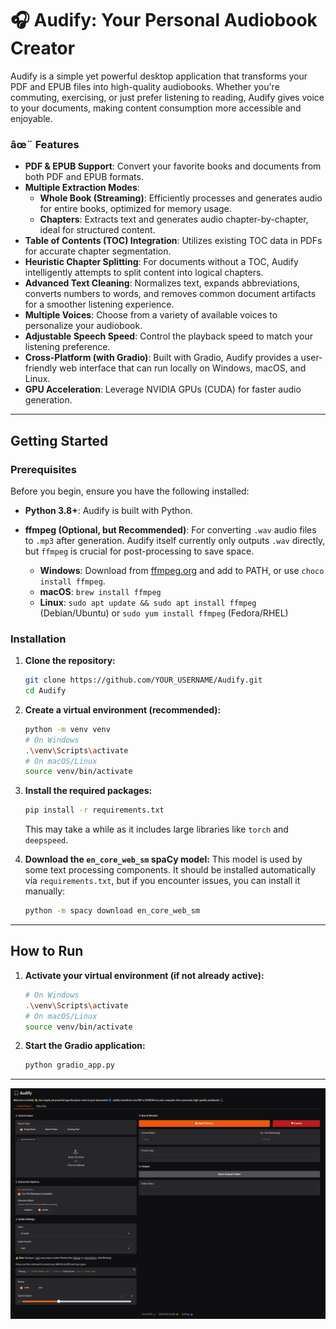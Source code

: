 # 🎧 Audify: Your Personal Audiobook Creator

Audify is a simple yet powerful desktop application that transforms your PDF and EPUB files into high-quality audiobooks. Whether you're commuting, exercising, or just prefer listening to reading, Audify gives voice to your documents, making content consumption more accessible and enjoyable.

### âœ¨ Features

  * **PDF & EPUB Support**: Convert your favorite books and documents from both PDF and EPUB formats.
  * **Multiple Extraction Modes**:
      * **Whole Book (Streaming)**: Efficiently processes and generates audio for entire books, optimized for memory usage.
      * **Chapters**: Extracts text and generates audio chapter-by-chapter, ideal for structured content.
  * **Table of Contents (TOC) Integration**: Utilizes existing TOC data in PDFs for accurate chapter segmentation.
  * **Heuristic Chapter Splitting**: For documents without a TOC, Audify intelligently attempts to split content into logical chapters.
  * **Advanced Text Cleaning**: Normalizes text, expands abbreviations, converts numbers to words, and removes common document artifacts for a smoother listening experience.
  * **Multiple Voices**: Choose from a variety of available voices to personalize your audiobook.
  * **Adjustable Speech Speed**: Control the playback speed to match your listening preference.
  * **Cross-Platform (with Gradio)**: Built with Gradio, Audify provides a user-friendly web interface that can run locally on Windows, macOS, and Linux.
  * **GPU Acceleration**: Leverage NVIDIA GPUs (CUDA) for faster audio generation.

-----

## Getting Started

### Prerequisites

Before you begin, ensure you have the following installed:

  * **Python 3.8+**: Audify is built with Python.

  * **ffmpeg (Optional, but Recommended)**: For converting `.wav` audio files to `.mp3` after generation. Audify itself currently only outputs `.wav` directly, but `ffmpeg` is crucial for post-processing to save space.

      * **Windows**: Download from [ffmpeg.org](https://ffmpeg.org/download.html) and add to PATH, or use `choco install ffmpeg`.
      * **macOS**: `brew install ffmpeg`
      * **Linux**: `sudo apt update && sudo apt install ffmpeg` (Debian/Ubuntu) or `sudo yum install ffmpeg` (Fedora/RHEL)

### Installation

1.  **Clone the repository:**

    ```bash
    git clone https://github.com/YOUR_USERNAME/Audify.git
    cd Audify
    ```

2.  **Create a virtual environment (recommended):**

    ```bash
    python -m venv venv
    # On Windows
    .\venv\Scripts\activate
    # On macOS/Linux
    source venv/bin/activate
    ```

3.  **Install the required packages:**

    ```bash
    pip install -r requirements.txt
    ```

    This may take a while as it includes large libraries like `torch` and `deepspeed`.

4.  **Download the `en_core_web_sm` spaCy model:**
    This model is used by some text processing components. It should be installed automatically via `requirements.txt`, but if you encounter issues, you can install it manually:

    ```bash
    python -m spacy download en_core_web_sm
    ```

-----

## How to Run

1.  **Activate your virtual environment (if not already active):**

    ```bash
    # On Windows
    .\venv\Scripts\activate
    # On macOS/Linux
    source venv/bin/activate
    ```

2.  **Start the Gradio application:**

    ```bash
    python gradio_app.py
    ```

-----

![Audify App Screenshot](src/image.png)